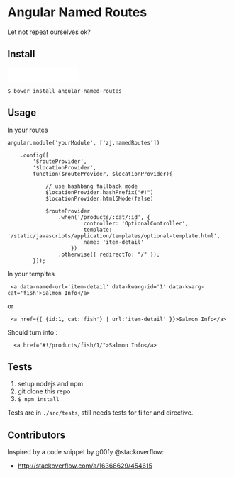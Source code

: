 # Angular Named Routes

Let not repeat ourselves ok?

## Install

<iframe src="//benschwarz.github.io/bower-badges/embed.html?pkgname=angular-named-routes" width="160" height="32" allowtransparency="true" frameborder="0" scrolling="0"></iframe>

`$ bower install angular-named-routes`

## Usage

In your routes

```
angular.module('yourModule', ['zj.namedRoutes'])

    .config([
        '$routeProvider',
        '$locationProvider',
        function($routeProvider, $locationProvider){

            // use hashbang fallback mode
            $locationProvider.hashPrefix("#!")
            $locationProvider.html5Mode(false)

            $routeProvider
                .when('/products/:cat/:id', {
                        controller: 'OptionalController',
                        template: '/static/javascripts/application/templates/optional-template.html',
                        name: 'item-detail'
                    })
                .otherwise({ redirectTo: "/" });
        }]);
```

In your templtes
```
 <a data-named-url='item-detail' data-kwarg-id='1' data-kwarg-cat='fish'>Salmon Info</a>
```

or

```
 <a href={{ {id:1, cat:'fish'} | url:'item-detail' }}>Salmon Info</a>
```

Should turn into :
```
  <a href="#!/products/fish/1/">Salmon Info</a>
```

## Tests

1. setup nodejs and npm
2. git clone this repo
3. `$ npm install`

Tests are in `./src/tests`, still needs tests for filter and directive.


## Contributors

Inspired by a code snippet by g00fy @stackoverflow: 
  - http://stackoverflow.com/a/16368629/454615

